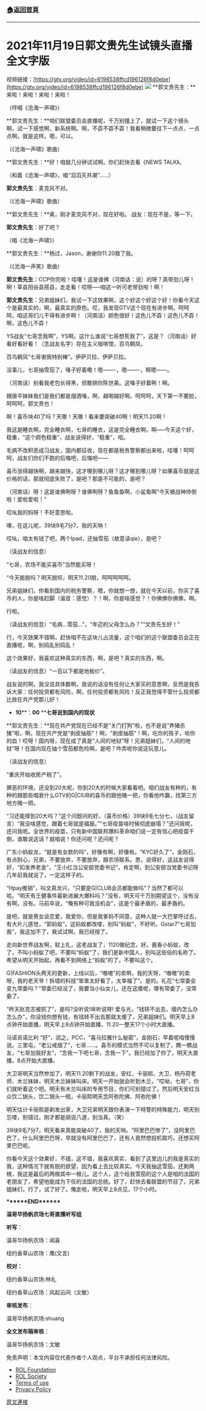 ###  [:house:返回首頁](https://github.com/ourhimalayas/txt)
---

# 2021年11月19日郭文贵先生试镜头直播全文字版
视频链接：[https://gtv.org/video/id=6198538ffcd196126f8d0ebe](https://gtv.org/video/id=6198538ffcd196126f8d0ebe)
![](https://assets.gnews.org/wp-content/uploads/2021/11/0-14.png)
**郭文贵先生：**来啦！来啦！来啦！来啦！

（哼唱《沧海一声啸》）

**郭文贵先生：**咱们联盟委员会直播呢，千万别撞上了，就试一下这个镜头啊，试一下感觉啊，新系统啊。啊，不孬不孬不孬！我看稍微要往下一点点，一点点啊。就是这样。嗯，可以。

（《沧海一声啸》歌曲）

**郭文贵先生：**好！咱就几分钟试试啊。你们赶快去看《NEWS TALK》。

（和着《沧海一声啸》，唱“滔滔灭共潮”……）

**郭文贵先生**：麦克风不对。

（《沧海一声啸》歌曲）

**郭文贵先生：**奥，刚才麦克风不对，现在好啦。
战友：现在不是，等一下。

**郭文贵先生**：好了吧？

（唱《沧海一声啸》）

**郭文贵先生：**杨过，Jason，谢谢你11.20救了我。

（《沧海一声笑》歌曲）

**郭文贵先生**：CCP你完啦！哇噻！这是谁佛（河南话：说）的呀？真带劲儿呀！啊！莘县阳谷县搭县，走走看！哎呀—–咱这一听可老带劲啦！啊！

**郭文贵先生**：兄弟姐妹们，我试一下这效果啊，这个好这个好这个好！你看今天这个是最真实的，啊，最真实的原色。哎，我发现GTV这个现在有进步啊，呵呵呵，咱这哥们儿干得有进步啊！（河南话）颜色很好！这色儿不孬！这色儿不孬！啊，这色儿不孬！

YS战友“七哥念我啊”，YS啊。这什么谁说“七哥想死我了”，这是？（河南话）好看好看好看！（念战友名字）存在主义咖啡馆，百鸟朝凤，

百鸟朝凤“七哥谢我特别棒”。伊萨贝拉、伊萨贝拉。

没事儿，七哥抽雪茄了，嗓子好着嘞！嗯——-，嗯——-，啊嗯——。

（河南话）别看我老包长得黑，但敢铡你陈世美。这嗓子好着咧！啊。

跟唐平妹妹我们是我们都是烟酒嗓，啊，越喝越好啊。呵呵呵，天下第一不要脸，呵呵呵，郭文贵也！

啊！喜币块40了吗？天哪！天哪！看来要突破40啊！明天11.20啊！

我这是睡衣啊，完全睡衣啊，七哥的睡衣，这是完全睡衣啊。啊—–今天这个好，稳重，“这个颜色稳重”，战友说得好，“稳重”，哈。

毛病不改积恶成习战友，国内都征收，现在都是税务警察都出来啦，哇噻！呵呵呵，战友们你们不跑的后悔吧，后悔吧——

喜币涨得越快啊，越来越快，这才哪到哪儿呀？这才哪到哪儿呀？如果喜币就是这价格的话，那就彻底失败了，是吧？那是不可能的，是吧？

（河南话）呀！这是谁佛咧呀？谁佛咧呀？鱼鱼鱼啊，小鲨鱼啊“今天被战神帅倒啦！爱啦爱啦！”

哎吆我的妈呀！不好意思啦。

噢，在这儿呢，39块9毛7分7，我的天呐！

哎吆，咱太有钱了吧，两个Ipad，还抽雪茄（故意读qie），是吧？

（读战友的信息）

“七哥，农场不能买喜币”当然能买呀！

“今天能脱吗？明天脱呗，明天11.20脱，呵呵呵呵呵。

兄弟姐妹们，你看到国内的税务警察，嗯，你就想一想，就在今天以前，你买了喜币的人，你是啥赶脚（谐音：感觉）？！啊，你是啥感觉？！你佛佛你佛佛，啊。

行啦。

（读战友的信息）“毛病…雪茄…”，“年迈的父母怎么办？”“文贵先生好！”

行，今天效果不错啊，赶快咱不在这块儿占流量，这个咱们的这个联盟委员会正在直播呢，啊，别捣乱别捣乱！

这个效果好，我喜欢这种真实的东西，啊，是吧？真实的东西，啊。

（读战友的信息）“一百以下都是地板价”。

战友说的啊，我没说具体数啊，我说的话没有任何让大家买的意思啊，反而是我告诉大家：任何投资都有风险，啊，任何投资都有风险！反正我觉得不管什么投资都比放在共产党那儿好！

- **10****：****00**** ****七哥说到国内的现状**


**郭文贵先生：**现在共产党现在已经不是“关门打狗”啦，也不是说“养猪杀猪”啦，啊，现在共产党是“剥皮抽筋”！啊，“剥皮抽筋”！啊，吃你的孩子，啖你的血！哎呀！国内呀，现在成了真是“人间的地狱”呀！兄弟姐妹们，“人间的地狱”呀！在国内现在抽个雪茄都危险啊，是吧？咋弄呢你说这玩意儿。

（读战友的信息）

“重庆开始收房产税了”。

罪恶的环境，还没到20大呢，你到20大的时候大家看看吧。咱们战友有种的，有种的跟那些唱衰什么GTV的G|ClUB的喜币的跟他赌一把，你看他咋赢，找第三方地方赌一把。

“习还能撑到20大吗？”这个问题问的好。（喜币价格）39块9毛七分七，（战友留言）“我没啥感觉，跟着七哥就是福报。”“七哥疫苗啥时候彻底崩塌？”还问我呢，还问我呢。全世界的疫苗，只有新中国联邦爆料革命咱们说一定有信心把疫苗干倒，谁敢说这话？就咱说！你还问呢？还问呢？

广东小蚂蚁龙，“就是有女款的吗”，好像有啊，好像有。“KYC好久了”，金刚石，有点耐心，兄弟，不要放弃，不要放弃，跟农场联系。恩，说得好，这战友说得好，“扣发养老金”，“王小红当公安部党委书记”，肯定啊，到公安部当党委书记呀几年前我就说了，一定这样子的。

“Hpay推销”，叫文真龙兴，“只要是G|CLUB会员都能做吗“？当然了都可以哈。“明天有王健事件最新进展大爆料吗？”没有，明天可千万别期望这个，没有没有啊，没有。马前卒说，“俺有种可我没机会”，这是个最矛盾的，最矛盾的。

是吧，就是男女谈恋爱，我爱你，但是我爹妈不同意，这种人就一大巴掌呼过去，有大片儿感觉，“郭蚂蚁”。这蚂蚁都改喽，别叫“蚂蚁”，不好听。Gstar7“七哥加我”，我这加不了，我试试啊，我已经按了。

走向新世界战友啊，软上礼，这老战友了，1120做纪念，好。酱香小蚂蚁，改了，不叫小蚂蚁了吧，不要叫“蚂蚁”了，我们是新中国人，别叫这些俗的名称了。希望从明天开始起，再看不到网络上“蚂蚁”的了，不要叫这个。

G|FASHION头两天的更新，上线以后，“嗷嗷”的卖啊，我的天呀，“嗷嗷”的卖呀，我的老天爷！拆墙的科技“笨笨太好看了，太幸福了”。是的。礼花“七常委会变九常委吗？”常委已经没了，我要当小仙女儿，还在这傻呢，哪有常委了，没常委了。

“昨天赵克志被抓了”，是吗?没听说!哞听说呀! 爱与光，“钱转不出去，墙内怎么办怎么办”，你没钱你想有钱，有钱转不出去那就太傻了，兄弟姐妹们。明天早上8点钟开始直播，明天早上8点钟开始直播，11.20一整天17个小时大直播。

马诺吉诺比利 “好”，润之，PCC，“喜马拉雅什么秘密”，金刚石，早着呢咱慢慢说。三里屯，“老公戒烟了”，七哥……。喜币的模式当然不可以复制了，瞧一瞧战友，“七哥加我好友”，“念我一下吧七哥，念我一下”。我已经加了你了，明天大直播，8点开始大直播。

大卫哥明天当然参加了，明天11.20剩下的战友，安红、卡丽熙、大卫、杨丹荷老师、木兰妹妹，明天木兰妹妹叫床。明天一开始就会听到木兰，“哎呦，七哥”，你们就听着这个吧。明天有木兰叫床的专用节目，你们可别错过了。然后明天安红当众饮二锅头，饮二锅头一瓶，卡丽熙明天念阿弥陀佛、阿弥陀佛！

明天估计卡丽熙是剃发出家，大卫兄弟明天跟你表演一下特警的特殊能力，明天别忘喽，别错过。刚才都是胡说八道，别当真。（笑）

39块9毛7分7，明天看来真能突破40了，我的天呐。“阿里巴巴惨了”，没阿里巴巴了，什么阿里巴巴呀，早就没有阿里巴巴了，还有人竟然想投机取巧，还想买阿里巴巴呢。

你看今天这个效果好，不错，这不错，我喜欢真实，看到了这里边儿的我是真实的我，这种情况下就有脱的欲望，因为看上去比较真实。今天我抽这雪茄，还剩两根，我这是最后的两根其中一根儿。这个人，这个给我雪茄的这个人是咱的法国的老朋友了，希望他能成为下任的法国的总统。好了，赶快去看联盟的节目了，兄弟姐妹们，行了，试了好了。俺走啦，明天早上8点见，17个小时。

**\*\*\*\*\*\*END\*\*\*\*\*\***

**温哥华扬帆农场七哥直播听写组**

**听写**：

温哥华扬帆农场：闻喜

纽约香草山农场：鹰(文言)

**校对：**

纽约香草山农场:林礼

纽约香草山农场：风起云间（文敏）

**审核发布**：

温哥华扬帆农场:shuang

**全文发布稿审核**：

温哥华扬帆农场：文敏

 

免责声明：本文内容仅代表作者个人观点，平台不承担任何法律风险。

- [ROL Foundation](https://rolfoundation.org/)
- [ROL Society](https://rolsociety.org/)
- [Terms of use](https://gnews.org/terms-of-use-3/)
- [Privacy Policy](https://gnews.org/privacy-policy/)

[原文連接](https://gnews.org/zh-hans/1704836/)